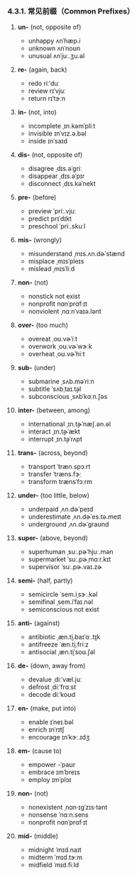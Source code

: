 ### 4.3.1. 常见前缀（Common Prefixes）


1. **un-** (not, opposite of)
   - unhappy <span class="pho alt">ʌnˈhæp.i</span> <span class="speak-word-inline" data-audio-us-male="/audios/us/unhappy-us-male.mp3" data-audio-us-female="/audios/us/unhappy-us-female.mp3"></span>
   - unknown <span class="pho alt">ʌnˈnoʊn</span> <span class="speak-word-inline" data-audio-us-male="/audios/us/unknown-us-male.mp3" data-audio-us-female="/audios/us/unknown-us-female.mp3"></span>
   - unusual <span class="pho alt">ʌnˈjuː.ʒu.əl</span> <span class="speak-word-inline" data-audio-us-male="/audios/us/unusual-us-male.mp3" data-audio-us-female="/audios/us/unusual-us-female.mp3"></span>

2. **re-** (again, back)
   - redo <span class="pho alt">riːˈduː</span> <span class="speak-word-inline" data-audio-us-male="/audios/us/redo-us-male.mp3" data-audio-us-female="/audios/us/redo-us-female.mp3"></span>
   - review <span class="pho alt">rɪˈvjuː</span> <span class="speak-word-inline" data-audio-us-male="/audios/us/review-us-male.mp3" data-audio-us-female="/audios/us/review-us-female.mp3"></span>
   - return <span class="pho alt">rɪˈtɝːn</span> <span class="speak-word-inline" data-audio-us-male="/audios/us/return-us-male.mp3" data-audio-us-female="/audios/us/return-us-female.mp3"></span>

3. **in-** (not, into)
   - incomplete <span class="pho alt">ˌɪn.kəmˈpliːt</span> <span class="speak-word-inline" data-audio-us-male="/audios/us/incomplete-us-male.mp3" data-audio-us-female="/audios/us/incomplete-us-female.mp3"></span>
   - invisible <span class="pho alt">ɪnˈvɪz.ə.bəl</span> <span class="speak-word-inline" data-audio-us-male="/audios/us/invisible-us-male.mp3" data-audio-us-female="/audios/us/invisible-us-female.mp3"></span>
   - inside <span class="pho alt">ɪnˈsaɪd</span> <span class="speak-word-inline" data-audio-us-male="/audios/us/inside-us-male.mp3" data-audio-us-female="/audios/us/inside-us-female.mp3"></span>

4. **dis-** (not, opposite of)
   - disagree <span class="pho alt">ˌdɪs.əˈɡriː</span> <span class="speak-word-inline" data-audio-us-male="/audios/us/disagree-us-male.mp3" data-audio-us-female="/audios/us/disagree-us-female.mp3"></span>
   - disappear <span class="pho alt">ˌdɪs.əˈpɪr</span> <span class="speak-word-inline" data-audio-us-male="/audios/us/disappear-us-male.mp3" data-audio-us-female="/audios/us/disappear-us-female.mp3"></span>
   - disconnect <span class="pho alt">ˌdɪs.kəˈnekt</span> <span class="speak-word-inline" data-audio-us-male="/audios/us/disconnect-us-male.mp3" data-audio-us-female="/audios/us/disconnect-us-female.mp3"></span>

5. **pre-** (before)
   - preview <span class="pho alt">ˈpriː.vjuː</span> <span class="speak-word-inline" data-audio-us-male="/audios/us/preview-us-male.mp3" data-audio-us-female="/audios/us/preview-us-female.mp3"></span>
   - predict <span class="pho alt">prɪˈdɪkt</span> <span class="speak-word-inline" data-audio-us-male="/audios/us/predict-us-male.mp3" data-audio-us-female="/audios/us/predict-us-female.mp3"></span>
   - preschool <span class="pho alt">ˈpriː.skuːl</span> <span class="speak-word-inline" data-audio-us-male="/audios/us/preschool-us-male.mp3" data-audio-us-female="/audios/us/preschool-us-female.mp3"></span>

6. **mis-** (wrongly)
   - misunderstand <span class="pho alt">ˌmɪs.ʌn.dɚˈstænd</span> <span class="speak-word-inline" data-audio-us-male="/audios/us/misunderstand-us-male.mp3" data-audio-us-female="/audios/us/misunderstand-us-female.mp3"></span>
   - misplace <span class="pho alt">ˌmɪsˈpleɪs</span> <span class="speak-word-inline" data-audio-us-male="/audios/us/misplace-us-male.mp3" data-audio-us-female="/audios/us/misplace-us-female.mp3"></span>
   - mislead <span class="pho alt">ˌmɪsˈliːd</span> <span class="speak-word-inline" data-audio-us-male="/audios/us/mislead-us-male.mp3" data-audio-us-female="/audios/us/mislead-us-female.mp3"></span>

7. **non-** (not)
   - nonstick <span class="pho alt">not exist</span> <span class="speak-word-inline" data-audio-us-male="/audios/us/nonstick-us-male.mp3" data-audio-us-female="/audios/us/nonstick-us-female.mp3"></span>
   - nonprofit <span class="pho alt">nɑnˈprɑf·ɪt</span> <span class="speak-word-inline" data-audio-us-male="/audios/us/nonprofit-us-male.mp3" data-audio-us-female="/audios/us/nonprofit-us-female.mp3"></span>
   - nonviolent <span class="pho alt">ˌnɑːnˈvaɪə.lənt</span> <span class="speak-word-inline" data-audio-us-male="/audios/us/nonviolent-us-male.mp3" data-audio-us-female="/audios/us/nonviolent-us-female.mp3"></span>

8. **over-** (too much)
   - overeat <span class="pho alt">ˌoʊ.vɚˈiːt</span> <span class="speak-word-inline" data-audio-us-male="/audios/us/overeat-us-male.mp3" data-audio-us-female="/audios/us/overeat-us-female.mp3"></span>
   - overwork <span class="pho alt">ˌoʊ.vɚˈwɝːk</span> <span class="speak-word-inline" data-audio-us-male="/audios/us/overwork-us-male.mp3" data-audio-us-female="/audios/us/overwork-us-female.mp3"></span>
   - overheat <span class="pho alt">ˌoʊ.vɚˈhiːt</span> <span class="speak-word-inline" data-audio-us-male="/audios/us/overheat-us-male.mp3" data-audio-us-female="/audios/us/overheat-us-female.mp3"></span>

9. **sub-** (under)
   - submarine <span class="pho alt">ˌsʌb.məˈriːn</span> <span class="speak-word-inline" data-audio-us-male="/audios/us/submarine-us-male.mp3" data-audio-us-female="/audios/us/submarine-us-female.mp3"></span>
   - subtitle <span class="pho alt">ˈsʌbˌtaɪ.t̬əl</span> <span class="speak-word-inline" data-audio-us-male="/audios/us/subtitle-us-male.mp3" data-audio-us-female="/audios/us/subtitle-us-female.mp3"></span>
   - subconscious <span class="pho alt">ˌsʌbˈkɑːn.ʃəs</span> <span class="speak-word-inline" data-audio-us-male="/audios/us/subconscious-us-male.mp3" data-audio-us-female="/audios/us/subconscious-us-female.mp3"></span>

10. **inter-** (between, among)
    - international <span class="pho alt">ˌɪn.t̬ɚˈnæʃ.ən.əl</span> <span class="speak-word-inline" data-audio-us-male="/audios/us/international-us-male.mp3" data-audio-us-female="/audios/us/international-us-female.mp3"></span>
    - interact <span class="pho alt">ˌɪn.t̬ɚˈækt</span> <span class="speak-word-inline" data-audio-us-male="/audios/us/interact-us-male.mp3" data-audio-us-female="/audios/us/interact-us-female.mp3"></span>
    - interrupt <span class="pho alt">ˌɪn.t̬əˈrʌpt</span> <span class="speak-word-inline" data-audio-us-male="/audios/us/interrupt-us-male.mp3" data-audio-us-female="/audios/us/interrupt-us-female.mp3"></span>

11. **trans-** (across, beyond)
    - transport <span class="pho alt">ˈtræn.spɔːrt</span> <span class="speak-word-inline" data-audio-us-male="/audios/us/transport-us-male.mp3" data-audio-us-female="/audios/us/transport-us-female.mp3"></span>
    - transfer <span class="pho alt">ˈtræns.fɝː</span> <span class="speak-word-inline" data-audio-us-male="/audios/us/transfer-us-male.mp3" data-audio-us-female="/audios/us/transfer-us-female.mp3"></span>
    - transform <span class="pho alt">trænsˈfɔːrm</span> <span class="speak-word-inline" data-audio-us-male="/audios/us/transform-us-male.mp3" data-audio-us-female="/audios/us/transform-us-female.mp3"></span>

12. **under-** (too little, below)
    - underpaid <span class="pho alt">ˌʌn.dɚˈpeɪd</span> <span class="speak-word-inline" data-audio-us-male="/audios/us/underpaid-us-male.mp3" data-audio-us-female="/audios/us/underpaid-us-female.mp3"></span>
    - underestimate <span class="pho alt">ˌʌn.dɚˈes.tə.meɪt</span> <span class="speak-word-inline" data-audio-us-male="/audios/us/underestimate-us-male.mp3" data-audio-us-female="/audios/us/underestimate-us-female.mp3"></span>
    - underground <span class="pho alt">ˌʌn.dɚˈɡraʊnd</span> <span class="speak-word-inline" data-audio-us-male="/audios/us/underground-us-male.mp3" data-audio-us-female="/audios/us/underground-us-female.mp3"></span>

13. **super-** (above, beyond)
    - superhuman <span class="pho alt">ˌsuː.pɚˈhjuː.mən</span> <span class="speak-word-inline" data-audio-us-male="/audios/us/superhuman-us-male.mp3" data-audio-us-female="/audios/us/superhuman-us-female.mp3"></span>
    - supermarket <span class="pho alt">ˈsuː.pɚˌmɑːr.kɪt</span> <span class="speak-word-inline" data-audio-us-male="/audios/us/supermarket-us-male.mp3" data-audio-us-female="/audios/us/supermarket-us-female.mp3"></span>
    - supervisor <span class="pho alt">ˈsuː.pɚ.vaɪ.zɚ</span> <span class="speak-word-inline" data-audio-us-male="/audios/us/supervisor-us-male.mp3" data-audio-us-female="/audios/us/supervisor-us-female.mp3"></span>

14. **semi-** (half, partly)
    - semicircle <span class="pho alt">ˈsem.iˌsɝː.kəl</span> <span class="speak-word-inline" data-audio-us-male="/audios/us/semicircle-us-male.mp3" data-audio-us-female="/audios/us/semicircle-us-female.mp3"></span>
    - semifinal <span class="pho alt">ˌsem.iˈfaɪ.nəl</span> <span class="speak-word-inline" data-audio-us-male="/audios/us/semifinal-us-male.mp3" data-audio-us-female="/audios/us/semifinal-us-female.mp3"></span>
    - semiconscious <span class="pho alt">not exist</span> <span class="speak-word-inline" data-audio-us-male="/audios/us/semiconscious-us-male.mp3" data-audio-us-female="/audios/us/semiconscious-us-female.mp3"></span>

15. **anti-** (against)
    - antibiotic <span class="pho alt">ˌæn.t̬i.baɪˈɑː.t̬ɪk</span> <span class="speak-word-inline" data-audio-us-male="/audios/us/antibiotic-us-male.mp3" data-audio-us-female="/audios/us/antibiotic-us-female.mp3"></span>
    - antifreeze <span class="pho alt">ˈæn.t̬i.friːz</span> <span class="speak-word-inline" data-audio-us-male="/audios/us/antifreeze-us-male.mp3" data-audio-us-female="/audios/us/antifreeze-us-female.mp3"></span>
    - antisocial <span class="pho alt">ˌæn.t̬iˈsoʊ.ʃəl</span> <span class="speak-word-inline" data-audio-us-male="/audios/us/antisocial-us-male.mp3" data-audio-us-female="/audios/us/antisocial-us-female.mp3"></span>

16. **de-** (down, away from)
    - devalue <span class="pho alt">ˌdiːˈvæl.juː</span> <span class="speak-word-inline" data-audio-us-male="/audios/us/devalue-us-male.mp3" data-audio-us-female="/audios/us/devalue-us-female.mp3"></span>
    - defrost <span class="pho alt">ˌdiːˈfrɑːst</span> <span class="speak-word-inline" data-audio-us-male="/audios/us/defrost-us-male.mp3" data-audio-us-female="/audios/us/defrost-us-female.mp3"></span>
    - decode <span class="pho alt">diːˈkoʊd</span> <span class="speak-word-inline" data-audio-us-male="/audios/us/decode-us-male.mp3" data-audio-us-female="/audios/us/decode-us-female.mp3"></span>

17. **en-** (make, put into)
    - enable <span class="pho alt">ɪˈneɪ.bəl</span> <span class="speak-word-inline" data-audio-us-male="/audios/us/enable-us-male.mp3" data-audio-us-female="/audios/us/enable-us-female.mp3"></span>
    - enrich <span class="pho alt">ɪnˈrɪtʃ</span> <span class="speak-word-inline" data-audio-us-male="/audios/us/enrich-us-male.mp3" data-audio-us-female="/audios/us/enrich-us-female.mp3"></span>
    - encourage <span class="pho alt">ɪnˈkɝː.ɪdʒ</span> <span class="speak-word-inline" data-audio-us-male="/audios/us/encourage-us-male.mp3" data-audio-us-female="/audios/us/encourage-us-female.mp3"></span>

18. **em-** (cause to)
    - empower <span class="pho alt">-ˈpaʊr</span> <span class="speak-word-inline" data-audio-us-male="/audios/us/empower-us-male.mp3" data-audio-us-female="/audios/us/empower-us-female.mp3"></span>
    - embrace <span class="pho alt">ɪmˈbreɪs</span> <span class="speak-word-inline" data-audio-us-male="/audios/us/embrace-us-male.mp3" data-audio-us-female="/audios/us/embrace-us-female.mp3"></span>
    - employ <span class="pho alt">ɪmˈplɔɪ</span> <span class="speak-word-inline" data-audio-us-male="/audios/us/employ-us-male.mp3" data-audio-us-female="/audios/us/employ-us-female.mp3"></span>

19. **non-** (not)
    - nonexistent <span class="pho alt">ˌnɑn·ɪɡˈzɪs·tənt</span> <span class="speak-word-inline" data-audio-us-male="/audios/us/nonexistent-us-male.mp3" data-audio-us-female="/audios/us/nonexistent-us-female.mp3"></span>
    - nonsense <span class="pho alt">ˈnɑːn.sens</span> <span class="speak-word-inline" data-audio-us-male="/audios/us/nonsense-us-male.mp3" data-audio-us-female="/audios/us/nonsense-us-female.mp3"></span>
    - nonprofit <span class="pho alt">nɑnˈprɑf·ɪt</span> <span class="speak-word-inline" data-audio-us-male="/audios/us/nonprofit-us-male.mp3" data-audio-us-female="/audios/us/nonprofit-us-female.mp3"></span>

20. **mid-** (middle)
    - midnight <span class="pho alt">ˈmɪd.naɪt</span> <span class="speak-word-inline" data-audio-us-male="/audios/us/midnight-us-male.mp3" data-audio-us-female="/audios/us/midnight-us-female.mp3"></span>
    - midterm <span class="pho alt">ˈmɪd.tɝːm</span> <span class="speak-word-inline" data-audio-us-male="/audios/us/midterm-us-male.mp3" data-audio-us-female="/audios/us/midterm-us-female.mp3"></span>
    - midfield <span class="pho alt">ˈmɪd.fiːld</span> <span class="speak-word-inline" data-audio-us-male="/audios/us/midfield-us-male.mp3" data-audio-us-female="/audios/us/midfield-us-female.mp3"></span>

